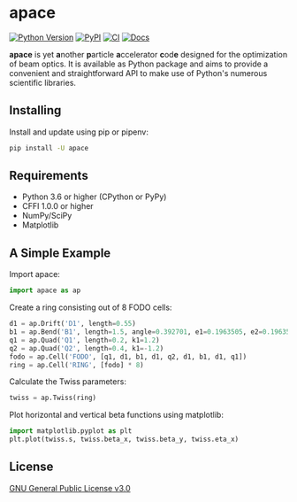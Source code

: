 # apace
[![Python Version](https://img.shields.io/pypi/pyversions/apace)](https://pypi.org/project/apace/)
[![PyPI](https://img.shields.io/pypi/v/apace.svg)](https://pypi.org/project/apace/)
[![CI](https://github.com/andreasfelix/apace/workflows/CI/badge.svg)](https://github.com/andreasfelix/apace/actions?query=workflow%3ACI)
[![Docs](https://readthedocs.org/projects/apace/badge/?version=latest)](https://apace.readthedocs.io)

**apace** is yet **a**nother **p**article **a**ccelerator **c**od**e** designed for the optimization of beam optics. It is available as Python package and aims to provide a convenient and straightforward API to make use of Python's numerous scientific libraries.


## Installing
Install and update using pip or pipenv:

```sh
pip install -U apace
```

## Requirements
- Python 3.6 or higher (CPython or PyPy)
- CFFI 1.0.0 or higher
- NumPy/SciPy
- Matplotlib


## A Simple Example
Import apace:
```python
import apace as ap
```

Create a ring consisting out of 8 FODO cells:
```python
d1 = ap.Drift('D1', length=0.55)
b1 = ap.Bend('B1', length=1.5, angle=0.392701, e1=0.1963505, e2=0.1963505)
q1 = ap.Quad('Q1', length=0.2, k1=1.2)
q2 = ap.Quad('Q2', length=0.4, k1=-1.2)
fodo = ap.Cell('FODO', [q1, d1, b1, d1, q2, d1, b1, d1, q1])
ring = ap.Cell('RING', [fodo] * 8)
```
 
Calculate the Twiss parameters:
```python
twiss = ap.Twiss(ring)
```

Plot horizontal and vertical beta functions using matplotlib:
```python
import matplotlib.pyplot as plt
plt.plot(twiss.s, twiss.beta_x, twiss.beta_y, twiss.eta_x)
```

## License
[GNU General Public License v3.0](https://github.com/andreasfelix/apace/blob/master/LICENSE)

